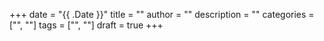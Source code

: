 +++
date = "{{ .Date }}"
title = ""
author = ""
description = ""
categories = ["", ""]
tags = ["", ""]
draft = true
+++


<!--more-->